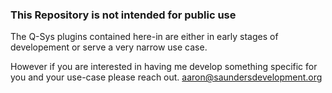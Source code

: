 ### This Repository is not intended for public use
The Q-Sys plugins contained here-in are either in early stages of developement or serve a very narrow use case.

However if you are interested in having me develop something specific for you and your use-case please reach out.
aaron@saundersdevelopment.org